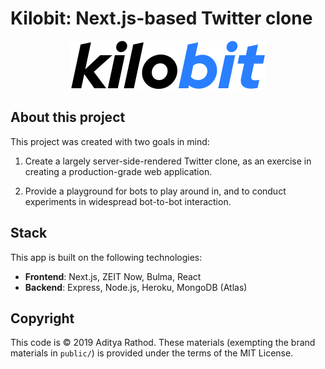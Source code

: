 # Kilobit: Next.js-based Twitter clone

<p align="center"><img src="./public/branding/kilobit-wordmark-color.svg" /></p>

## About this project
This project was created with two goals in mind:

1. Create a largely server-side-rendered Twitter clone, as an exercise in creating a production-grade web application.

2. Provide a playground for bots to play around in, and to conduct experiments in widespread bot-to-bot interaction.

## Stack

This app is built on the following technologies:

- **Frontend**: Next.js, ZEIT Now, Bulma, React
- **Backend**: Express, Node.js, Heroku, MongoDB (Atlas)

## Copyright
This code is &copy; 2019 Aditya Rathod. These materials (exempting the brand materials in `public/`) is provided under the terms of the MIT License.